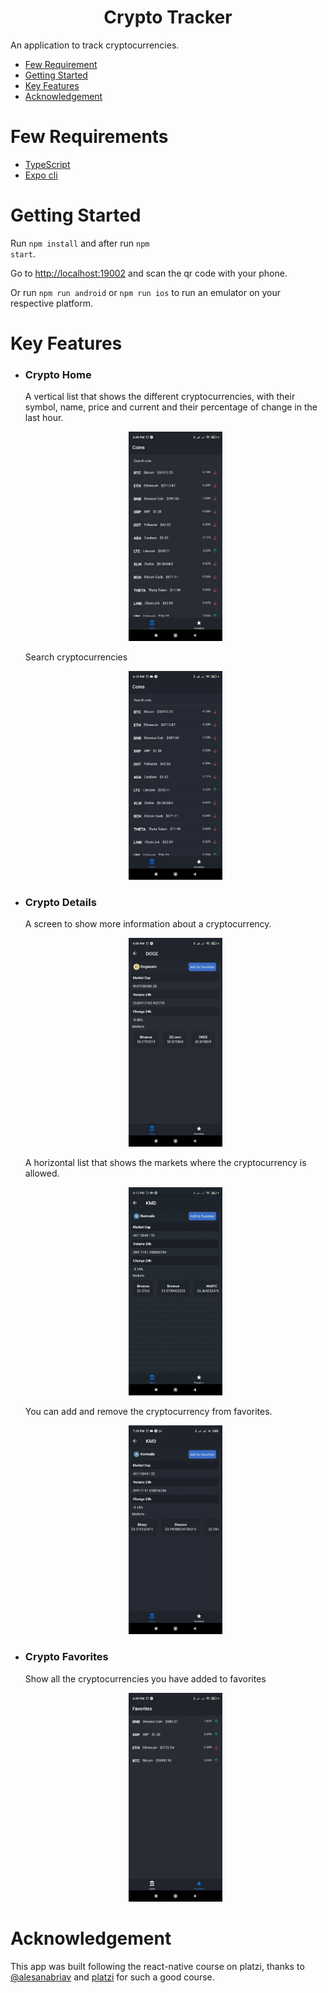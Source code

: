 <h1 align='center'>Crypto Tracker</h1>

<p>An application to track cryptocurrencies.</p>
<ul>
  <li>
    <a href='#few-requirements'>Few Requirement</a>
  </li>
  <li>
    <a href='#getting-started'>Getting Started</a>
  </li>
  <li>
    <a href='#key-features'>Key Features</a>
  </li>
  <li>
    <a href='#acknowledgement'>Acknowledgement</a>
  </li>
</ul>
<h1 id='few-requirements'>Few Requirements</h1>
<ul>
  <li><a href='https://www.typescriptlang.org/download' target='_blank'>TypeScript</a></li>
  <li><a href='https://docs.expo.io/workflow/expo-cli/' target='_blank'>Expo cli</a></li>
</ul>

<h1 id='getting-started'>Getting Started</h1>

Run <code>npm install</code> and after run <code>npm start</code>.

Go to <a href='http://localhost:19002' target='_blank'>http://localhost:19002</a> and scan the qr code with your phone.

Or run <code>npm run android</code> or <code>npm run ios</code> to run an emulator on your respective platform.

<h1 id='key-features'>Key Features</h1>

<ul>
  <li>
    <h3>Crypto Home</h3>
    <p>A vertical list that shows the different cryptocurrencies, with their symbol, name, price and current and their percentage of change in the last hour.</p>
    <p align='center'>
      <img src='./assets/github/home.jpeg' width='150'/>
    <p>
    <p>Search cryptocurrencies</p>
    <p align='center'>
      <img src='./assets/github/filtering.gif' width='150'/>
    </p>
  </li>
  <li>
    <h3>Crypto Details</h3>
    <p>A screen to show more information about a cryptocurrency.</p>
    <p align='center'>
      <img src='./assets/github/details-2.jpeg' width='150'/>
    <p>
    <p>
      A horizontal list that shows the markets where the cryptocurrency is allowed.
    </p>
    <p align='center'>
      <img src='./assets/github/horizontal-list.gif' width='150'/>
    </p>
    <p>
      You can add and remove the cryptocurrency from favorites.
    </p>
    <p align='center'>
     <img src='./assets/github/add-remove-favorites.gif' width='150'/>
    </p>
  </li>
  <li>
    <h3>Crypto Favorites</h3>
    <p>Show all the cryptocurrencies you have added to favorites</p>
    <p align='center'>
      <img src='./assets/github/favorites.jpeg' width='150'/>
    <p>
  </li>
</ul>

<h1>Acknowledgement</h1>

<p>This app was built following the react-native course on platzi, thanks to <a href='https://twitter.com/alesanabriav' target='_blank'>@alesanabriav</a> and <a href='https://platzi.com/' target='_blank'>platzi</a> for such a good course.</p>

